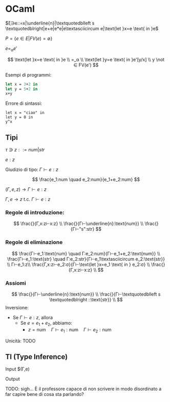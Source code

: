 # OCaml

$ξ∋e::=x|\underline{n}|\textquotedblleft s \textquotedblright|e+e|e*e|e\textasciicircum e|\text{let }x=e \text{ in }e$

$P=\{e∈E|FV(e)=∅\}$

$e=_αe'$

$$
\text{let }x=e \text{ in }e \\
=_α \\
\text{let }y=e \text{ in }e'[y/x] \\
y \not ∈ FV(e')
$$

Esempi di programmi:

```ocaml
let x = 3+2 in
let y = 5+2 in
x+y
```

Errore di sintassi:

```
let x = "ciao" in
let y = 0 in
y^x
```

## Tipi

$τ ∋ z::=num|str$

$e:z$

Giudizio di tipo: $Γ⊢e:z$

$$
\frac{e_1:num \quad e_2:num}{e_1+e_2:num}
$$

$(Γ,e,z)→Γ⊢e:z$

$Γ,e→z \text{ t.c. } Γ⊢e:z$

### Regole di introduzione:

$$
\frac{}{Γ,x:z⊢x:z} \\
\frac{}{Γ⊢\underline{n}:\text{num}} \\
\frac{}{Γ⊢"s":str}
$$

### Regole di eliminazione

$$
\frac{Γ⊢e_1:\text{num} \quad Γ:e_2:num}{Γ⊢e_1+e_2:\text{num}} \\
\frac{Γ⊢e_1:\text{str} \quad Γ:e_2:str}{Γ⊢e_1\textasciicircum e_2:\text{str}} \\
Γ⊢e_1:z\\
\frac{Γ,x:z⊢e_2:σ}{Γ⊢\text{let }x=e_1 \text{ in } e_2:σ} \\
\frac{}{Γ,x:z⊢x:z} \\
$$

### Assiomi

$$
\frac{}{Γ⊢\underline{n}:\text{num}} \\
\frac{}{Γ⊢\textquotedblleft s \textquotedblright ::\text{str}} \\
$$
Inversione:
- Se $Γ⊢e:z$, allora
	- Se $e=e_1+e_2$, abbiamo:
		- $z=\text{num} \quad Γ⊢e_1:\text{num} \quad Γ⊢e_2:\text{num}$

Unicità:
TODO

## TI (Type Inference)
Input $(Γ,e)

Output 

TODO: sigh... È il professore capace di non scrivere in modo disordinato a far capire bene di cosa sta parlando?